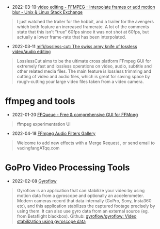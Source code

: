 - 2022-03-10 [video editing - FFMPEG - Interpolate frames or add motion blur - Unix & Linux Stack Exchange](https://unix.stackexchange.com/questions/178503/ffmpeg-interpolate-frames-or-add-motion-blur)
> I just watched the trailer for the hobbit, and a trailer for the avengers which both feature an increased framerate. A lot of the comments state that this isn't "true" 60fps since it was not shot at 60fps, but actually a lower frame-rate that has been interpolated.
- 2022-03-11 [mifi/lossless-cut: The swiss army knife of lossless video/audio editing](https://github.com/mifi/lossless-cut)
> LosslessCut aims to be the ultimate cross platform FFmpeg GUI for extremely fast and lossless operations on video, audio, subtitle and other related media files. The main feature is lossless trimming and cutting of video and audio files, which is great for saving space by rough-cutting your large video files taken from a video camera.

# ffmpeg and tools

- 2022-01-20 [FFQueue - Free & comprehensive GUI for FFMpeg](http://ffqueue.bruchhaus.dk/Default.aspx)
> ffmpeg experimentation UI

- 2022-04-18 [FFmpeg Audio Filters Gallery](https://www.vacing.com/ffmpeg_audio_filters/index.html)
> Welcome to add new effects with a Merge Request , or send email to vacingfangATqq.com

# GoPro Video Processing Tools

- 2022-02-08 [Gyroflow](https://gyroflow.xyz/)
> Gyroflow is an application that can stabilize your video by using motion data from a gyroscope and optionally an accelerometer. Modern cameras record that data internally (GoPro, Sony, Insta360 etc), and this application stabilizes the captured footage precisely by using them. It can also use gyro data from an external source (eg. from Betaflight blackbox). Github: [gyroflow/gyroflow: Video stabilization using gyroscope data](https://github.com/gyroflow/gyroflow)

